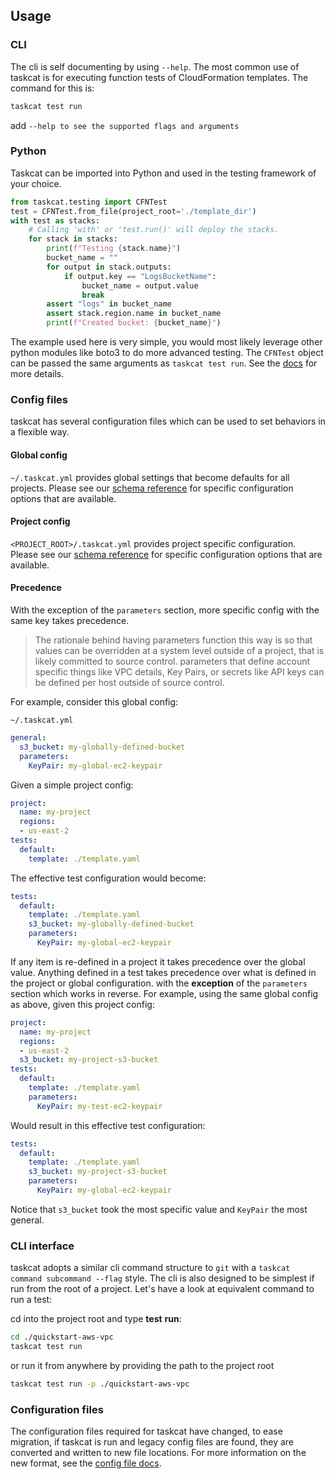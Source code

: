 ## Usage

### CLI
The cli is self documenting by using `--help`. The most common use of taskcat is for
executing function tests of CloudFormation templates. The command for this is:

```bash
taskcat test run
```

add `--help to see the supported flags and arguments`

### Python
Taskcat can be imported into Python and used in the testing framework of your choice.
``` python
from taskcat.testing import CFNTest
test = CFNTest.from_file(project_root='./template_dir')
with test as stacks:
    # Calling 'with' or 'test.run()' will deploy the stacks.
    for stack in stacks:
        print(f"Testing {stack.name}")
        bucket_name = ""
        for output in stack.outputs:
            if output.key == "LogsBucketName":
                bucket_name = output.value
                break
        assert "logs" in bucket_name
        assert stack.region.name in bucket_name
        print(f"Created bucket: {bucket_name}")
```

The example used here is very simple, you would most likely leverage other python modules like boto3 to do more advanced testing. The `CFNTest` object can be passed the same arguments as `taskcat test run`. See the [docs](https://aws-ia.github.io/taskcat/apidocs/taskcat/testing/index.html) for more details.

### Config files
taskcat has several configuration files which can be used to set behaviors in a flexible way.

#### Global config
`~/.taskcat.yml` provides global settings that become defaults for all projects. Please see our [schema reference](docs/schema/taskcat_schema.html) for specific configuration options that are available.

#### Project config
`<PROJECT_ROOT>/.taskcat.yml` provides project specific configuration. Please see our [schema reference](docs/schema/taskcat_schema.html) for specific configuration options that are available.


#### Precedence
With the exception of the `parameters` section, more specific config with the same key
takes precedence.

> The rationale behind having parameters function this way is so that values can be
overridden at a system level outside of a project, that is likely committed to source
control. parameters that define account specific things like VPC details, Key Pairs, or
secrets like API keys can be defined per host outside of source control.

For example, consider this global config:

`~/.taskcat.yml`
```yaml
general:
  s3_bucket: my-globally-defined-bucket
  parameters:
    KeyPair: my-global-ec2-keypair
```

Given a simple project config:

```yaml
project:
  name: my-project
  regions:
  - us-east-2
tests:
  default:
    template: ./template.yaml
```

The effective test configuration would become:

```yaml
tests:
  default:
    template: ./template.yaml
    s3_bucket: my-globally-defined-bucket
    parameters:
      KeyPair: my-global-ec2-keypair
```

If any item is re-defined in a project it takes precedence over the global value.
Anything defined in a test takes precedence over what is defined in the project or
global configuration. with the **exception** of the `parameters` section which works in
reverse. For example, using the same global config as above, given this project config:

```yaml
project:
  name: my-project
  regions:
  - us-east-2
  s3_bucket: my-project-s3-bucket
tests:
  default:
    template: ./template.yaml
    parameters:
      KeyPair: my-test-ec2-keypair
```

Would result in this effective test configuration:

```yaml
tests:
  default:
    template: ./template.yaml
    s3_bucket: my-project-s3-bucket
    parameters:
      KeyPair: my-global-ec2-keypair
```

Notice that `s3_bucket` took the most specific value and `KeyPair` the most general.

### CLI interface

taskcat adopts a similar cli command structure to `git` with a
`taskcat command subcommand --flag` style. The cli is also designed to be simplest if
run from the root of a project. Let's have a look at equivalent command to run a test:


cd into the project root and type __test__ __run__:

```bash
cd ./quickstart-aws-vpc
taskcat test run
```

or run it from anywhere by providing the path to the project root
```bash
taskcat test run -p ./quickstart-aws-vpc
```


### Configuration files
The configuration files required for taskcat have changed, to ease migration, if taskcat
is run and legacy config files are found, they are converted and written to new file
locations. For more information on the new format, see the [config file docs](#config-files).
